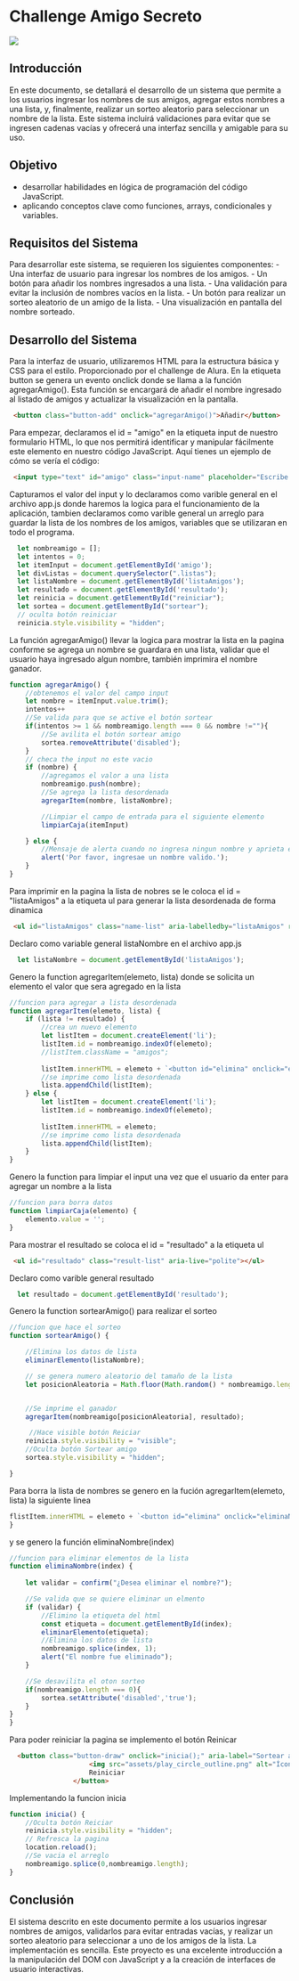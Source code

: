 # Challenge Amigo Secreto
![](https://github.com/ollin02/Challenge-amigo-secreto/blob/main/assets/amigo-secreto.png)

## Introducción
<p>En este documento, se detallará el desarrollo de un sistema que permite a los usuarios ingresar los nombres de sus amigos, agregar estos nombres a una lista, y, finalmente, realizar un sorteo aleatorio para seleccionar un nombre de la lista. Este sistema incluirá validaciones para evitar que se ingresen cadenas vacías y ofrecerá una interfaz sencilla y amigable para su uso. </pEn>

## Objetivo
- desarrollar habilidades en lógica de programación del código JavaScript.
- aplicando conceptos clave como funciones, arrays, condicionales y variables.

## Requisitos del Sistema
<p>Para desarrollar este sistema, se requieren los siguientes componentes:</pPara>
- Una interfaz de usuario para ingresar los nombres de los amigos.
- Un botón para añadir los nombres ingresados a una lista.
- Una validación para evitar la inclusión de nombres vacíos en la lista.
- Un botón para realizar un sorteo aleatorio de un amigo de la lista.
- Una visualización en pantalla del nombre sorteado.

## Desarrollo del Sistema
<p>Para la interfaz de usuario, utilizaremos HTML para la estructura básica y CSS para el estilo. Proporcionado por el challenge de Alura. En la etiqueta button se genera un evento onclick donde se llama a la función agregarAmigo(). Esta función se encargará de añadir el nombre ingresado al listado de amigos y actualizar la visualización en la pantalla.</p>

```html
 <button class="button-add" onclick="agregarAmigo()">Añadir</button>
```

<p>Para empezar, declaramos el id = "amigo" en la etiqueta input de nuestro formulario HTML, lo que nos permitirá identificar y manipular fácilmente este elemento en nuestro código JavaScript. Aquí tienes un ejemplo de cómo se vería el código:</p>

```html
 <input type="text" id="amigo" class="input-name" placeholder="Escribe un nombre">
```

<p>Capturamos el valor del input y lo declaramos como varible general en el archivo app.js donde haremos la logica para el funcionamiento de la aplicación, tambien declaramos como varible general un arreglo para guardar la lista de los nombres de los amigos, variables que se utilizaran en todo el programa.</p>

```javascript
  let nombreamigo = [];
  let intentos = 0;
  let itemInput = document.getElementById('amigo');
  let divListas = document.querySelector(".listas");
  let listaNombre = document.getElementById('listaAmigos');
  let resultado = document.getElementById('resultado');
  let reinicia = document.getElementById("reiniciar");
  let sortea = document.getElementById("sortear");
  // oculta botón reiniciar
  reinicia.style.visibility = "hidden";
```

<p>La función agregarAmigo() llevar la logica para mostrar la lista en la pagina conforme se agrega un nombre se guardara en una lista, validar que el usuario haya ingresado algun nombre, también imprimira el nombre ganador.</p>

```javascript
function agregarAmigo() {
    //obtenemos el valor del campo input
    let nombre = itemInput.value.trim();
    intentos++
    //Se valida para que se active el botón sortear
    if(intentos >= 1 && nombreamigo.length === 0 && nombre !=""){
        //Se avilita el botón sortear amigo
        sortea.removeAttribute('disabled');
    }
    // checa the input no este vacio
    if (nombre) {
        //agregamos el valor a una lista
        nombreamigo.push(nombre);
        //Se agrega la lista desordenada
        agregarItem(nombre, listaNombre);

        //Limpiar el campo de entrada para el siguiente elemento
        limpiarCaja(itemInput)

    } else {
        //Mensaje de alerta cuando no ingresa ningun nombre y aprieta el boton añadir
        alert('Por favor, ingresae un nombre valido.');
    }
}
```

<p>Para imprimir en la pagina la lista de nobres se le coloca el id =  "listaAmigos" a la etiqueta ul para generar la lista desordenada de forma dinamica </p>

```html
 <ul id="listaAmigos" class="name-list" aria-labelledby="listaAmigos" role="list"></ul>
```

<p>Declaro como variable general listaNombre en el archivo app.js</p>

```javascript
  let listaNombre = document.getElementById('listaAmigos'); 
```

<p>Genero la function agregarItem(elemeto, lista) donde se solicita un elemento el valor que sera agregado en la lista</p>

```javascript
//funcion para agregar a lista desordenada
function agregarItem(elemeto, lista) {
    if (lista != resultado) {
        //crea un nuevo elemento
        let listItem = document.createElement('li');
        listItem.id = nombreamigo.indexOf(elemeto);
        //listItem.className = "amigos";
     
        listItem.innerHTML = elemeto + `<button id="elimina" onclick="eliminaNombre(${nombreamigo.indexOf(elemeto)})">x</button>`;
        //se imprime como lista desordenada
        lista.appendChild(listItem);
    } else {
        let listItem = document.createElement('li');
        listItem.id = nombreamigo.indexOf(elemeto);
       
        listItem.innerHTML = elemeto;
        //se imprime como lista desordenada
        lista.appendChild(listItem);
    }
}
```

<p>Genero la function para limpiar el input una vez que el usuario da enter para agregar un nombre a la lista</p>

```javascript
//funcion para borra datos
function limpiarCaja(elemento) {
    elemento.value = '';
}
```

<p>Para mostrar el resultado se coloca el id = "resultado" a la etiqueta ul</p>

```html
 <ul id="resultado" class="result-list" aria-live="polite"></ul>
```

<p>Declaro como varible general resultado </p>

```javascript
  let resultado = document.getElementById('resultado');
```

<p>Genero la function sortearAmigo() para realizar el sorteo</p>

```javascript
//funcion que hace el sorteo
function sortearAmigo() {

    //Elimina los datos de lista
    eliminarElemento(listaNombre);

    // se genera numero aleatorio del tamaño de la lista
    let posicionAleatoria = Math.floor(Math.random() * nombreamigo.length);


    //Se imprime el ganador
    agregarItem(nombreamigo[posicionAleatoria], resultado);

     //Hace visible botón Reiciar
    reinicia.style.visibility = "visible";
    //Oculta botón Sortear amigo
    sortea.style.visibility = "hidden";

}
```

<p>Para borra la lista de nombres se genero en la fución agregarItem(elemeto, lista) la siguiente linea</p>

```javascript
flistItem.innerHTML = elemeto + `<button id="elimina" onclick="eliminaNombre(${nombreamigo.indexOf(elemeto)})">x</button>`;
}
```
<p>y se genero la función eliminaNombre(index)</p>

```javascript
//funcion para eliminar elementos de la lista
function eliminaNombre(index) {
   
    let validar = confirm("¿Desea eliminar el nombre?");

    //Se valida que se quiere eliminar un elmento
    if (validar) {
        //Elimino la etiqueta del html
        const etiqueta = document.getElementById(index);
        eliminarElemento(etiqueta);
        //Elimina los datos de lista
        nombreamigo.splice(index, 1);
        alert("El nombre fue eliminado");
    }

    //Se desavilita el oton sorteo
    if(nombreamigo.length === 0){
        sortea.setAttribute('disabled','true');
    }
}
}
```
<p>Para poder reiniciar la pagina se implemento el botón Reinicar </p>

```html
  <button class="button-draw" onclick="inicia();" aria-label="Sortear amigo secreto" id="reiniciar">
                    <img src="assets/play_circle_outline.png" alt="Ícono para sortear">
                    Reiniciar
                </button>
```

<p>Implementando la funcion inicia </p>

```javascript
function inicia() {
    //Oculta botón Reiciar
    reinicia.style.visibility = "hidden";
    // Refresca la pagina
    location.reload();
    //Se vacia el arreglo
    nombreamigo.splice(0,nombreamigo.length);
}
```

## Conclusión
<p>El sistema descrito en este documento permite a los usuarios ingresar nombres de amigos, validarlos para evitar entradas vacías, y realizar un sorteo aleatorio para seleccionar a uno de los amigos de la lista. La implementación es sencilla. Este proyecto es una excelente introducción a la manipulación del DOM con JavaScript y a la creación de interfaces de usuario interactivas.</p>

